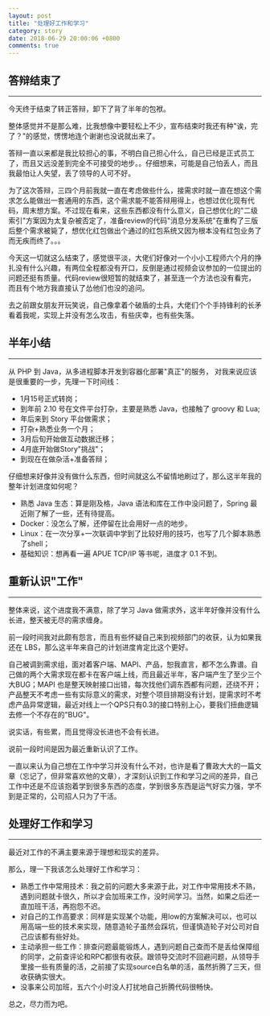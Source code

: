 ```yaml
---
layout: post
title: "处理好工作和学习"
category: story
date: 2018-06-29 20:00:06 +0800
comments: true
---
```


## 答辩结束了
---
今天终于结束了转正答辩，卸下了背了半年的包袱。

整体感觉并不是那么难，比我想像中要轻松上不少，宣布结束时我还有种"诶，完了？"的感觉，愣愣地连个谢谢也没说就出来了。

答辩一直以来都是我比较担心的事，不明白自己担心什么，自己已经是正式员工了，而且又远没差到完全不可接受的地步。。仔细想来，可能是自己怕丢人，而且我最怕让人失望，丢了领导的人可不好。

为了这次答辩，三四个月前我就一直在考虑做些什么，接需求时就一直在想这个需求怎么能做出一套通用的东西，这个需求能不能答辩用得上，也想过优化现有代码，周末想方案。不过现在看来，这些东西都没有什么意义，自己想优化的"二级索引"方案因为太复杂被否定了，准备review的代码"消息分发系统"在重构了三版后整个需求被毙了，想优化红包做出个通过的红包系统又因为根本没有红包业务了而无疾而终了。。。

今天这一切就这么结束了，感觉很平淡，大佬们好像对一个小小工程师六个月的挣扎没有什么兴趣，有两位全程都没有开口，反倒是通过视频会议参加的一位提出的问题还挺有质量。代码review很短暂的就结束了，甚至连一个方法也没有看完，而且有个地方我直接认了怂他们也没的追问。

去之前跟女朋友开玩笑说，自己像拿着个破盾的士兵，大佬们个个手持锋利的长矛看着我呢，实现上并没有怎么攻击，有些庆幸，也有些失落。

## 半年小结
---
从 PHP 到 Java，从多进程脚本开发到容器化部署"真正"的服务， 对我来说应该是很重要的一步，先理一下时间线：

- 1月15号正式转岗；
- 到年前 2.10 号在文件平台打杂，主要是熟悉 Java，也接触了 groovy 和 Lua;
- 年后来到 Story 平台做需求；
- 打杂+熟悉业务一个月；
- 3月后旬开始做互动数据迁移；
- 4月底开始做Story"挑战"；
- 到现在在做杂活+准备答辩；

仔细想来好像并没有做什么东西，但时间就这么不留情地刷过了，那么这半年我的整年计划进度如何呢？

- 熟悉 Java 生态：算是刚及格，Java 语法和库在工作中没问题了，Spring 最近刚了解了一些，还有待提高。
- Docker：没怎么了解，还停留在比会用好一点的地步。
- Linux：在一次分享+一次联调中学到了比较好用的技巧，也写了几个脚本熟悉了shell；
- 基础知识：想再看一遍 APUE TCP/IP 等书呢，进度才 0.1 不到。

## 重新认识"工作"
---
整体来说，这个进度我不满意，除了学习 Java 做需求外，这半年好像并没有什么长进，整天被无尽的需求缠身。

前一段时间我对此颇有怨言，而且有些怀疑自己来到视频部门的收获，认为如果我还在 LBS，那么这半年来自己的计划进度肯定比这个更好。

自己被调到需求组，面对着客户端、MAPI、产品，恕我直言，都不怎么靠谱。自己做的两个大需求现在都卡在客户端上线，而且最近半年，客户端产生了至少三个大BUG；MAPI 也是整天映射接口出错，每次找他们调东西都有问题，还绕不开；产品整天不考虑一些有实际意义的需求，对整个项目排期没有计划，提需求时不考虑产品异常逻辑，最近对线上一个QPS只有0.3的接口特别上心，要我们扭曲逻辑去修一个不存在的"BUG"。

说实话，有些累，而且觉得没长进也不会有长进。

说前一段时间是因为最近重新认识了工作。

一直以来认为自己想在工作中学习并没有什么不对，也许是看了曹政大大的一篇文章（忘记了，但非常喜欢他的文章），才深刻认识到工作和学习之间的差异，自己工作中还是不应该抱着学到很多东西的态度，学到很多东西是运气好实力强，学不到是正常的，公司招人只为了干活。

## 处理好工作和学习
---
最近对工作的不满主要来源于理想和现实的差异。

那么，理一下我该怎么处理好工作和学习：

- 熟悉工作中常用技术：我之前的问题大多来源于此，对工作中常用技术不熟，遇到问题就卡很久，所以才会加班来工作，没时间学习。当然，如果之后还一直加班干活，再抱怨不迟。
- 对自己的工作高要求：同样是实现某个功能，用low的方案解决可以，也可以用高端一些的技术来实现，随意造轮子虽然会踩坑，但谨慎造轮子对公司对自己应该都有些好处。
- 主动承担一些工作：排查问题最能锻炼人，遇到问题自己查而不是丢给保障组的同学，之前查评论和RPC都很有收获。跟领导交流时不回避问题，从领导手里接一些有质量的活，之前接了实现source白名单的活，虽然折腾了三天，但收获确实很大。
- 没事来公司加班，五六个小时没人打扰地自己折腾代码很畅快。

总之，尽力而为吧。